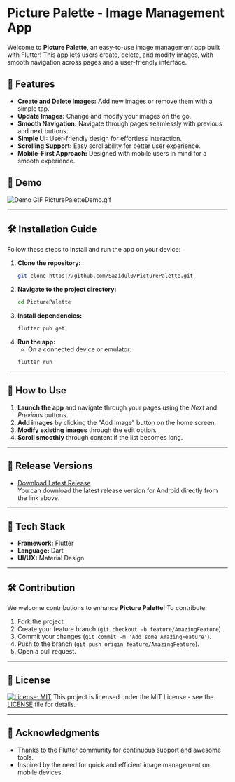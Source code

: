 # Picture Palette - Image Management App

Welcome to **Picture Palette**, an easy-to-use image management app built with Flutter! This app lets users create, delete, and modify images, with smooth navigation across pages and a user-friendly interface.

## 🚀 Features

- **Create and Delete Images:** Add new images or remove them with a simple tap.
- **Update Images:** Change and modify your images on the go.
- **Smooth Navigation:** Navigate through pages seamlessly with previous and next buttons.
- **Simple UI:** User-friendly design for effortless interaction.
- **Scrolling Support:** Easy scrollability for better user experience.
- **Mobile-First Approach:** Designed with mobile users in mind for a smooth experience.

## 🎨 Demo
![Demo GIF](https://github.com/Sazidul0/PicturePalette/PicturePaletteDemo.gif)
PicturePaletteDemo.gif

---

## 🛠️ Installation Guide

Follow these steps to install and run the app on your device:

1. **Clone the repository:**
    ```bash
    git clone https://github.com/Sazidul0/PicturePalette.git
    ```
2. **Navigate to the project directory:**
    ```bash
    cd PicturePalette
    ```
3. **Install dependencies:**
    ```bash
    flutter pub get
    ```
4. **Run the app:**
    - On a connected device or emulator:
    ```bash
    flutter run
    ```

---

## 📱 How to Use

1. **Launch the app** and navigate through your pages using the *Next* and *Previous* buttons.
2. **Add images** by clicking the "Add Image" button on the home screen.
3. **Modify existing images** through the edit option.
4. **Scroll smoothly** through content if the list becomes long.

---

## 🚀 Release Versions

- [Download Latest Release](https://github.com/Sazidul0/PicturePalette/releases)  
  You can download the latest release version for Android directly from the link above.

---

## 🧩 Tech Stack

- **Framework:** Flutter
- **Language:** Dart
- **UI/UX:** Material Design

---

## 🛠 Contribution

We welcome contributions to enhance **Picture Palette**! To contribute:

1. Fork the project.
2. Create your feature branch (`git checkout -b feature/AmazingFeature`).
3. Commit your changes (`git commit -m 'Add some AmazingFeature'`).
4. Push to the branch (`git push origin feature/AmazingFeature`).
5. Open a pull request.

---

## 📝 License
[![License: MIT](https://img.shields.io/badge/License-MIT-yellow.svg)](https://opensource.org/licenses/MIT)
This project is licensed under the MIT License - see the [LICENSE](LICENSE) file for details.

---

## 🙌 Acknowledgments

- Thanks to the Flutter community for continuous support and awesome tools.
- Inspired by the need for quick and efficient image management on mobile devices.
